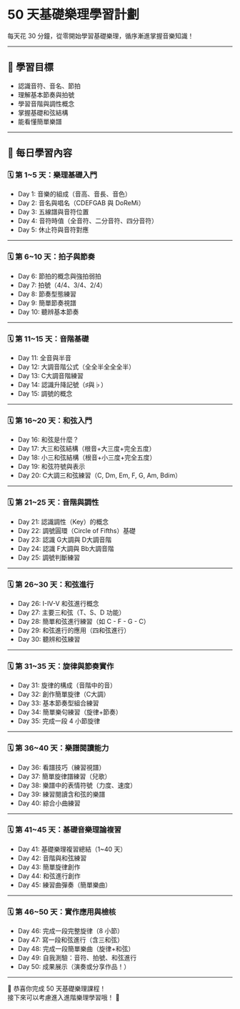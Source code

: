 
# 50 天基礎樂理學習計劃

每天花 30 分鐘，從零開始學習基礎樂理，循序漸進掌握音樂知識！

---

## 🎯 學習目標
- 認識音符、音名、節拍
- 理解基本節奏與拍號
- 學習音階與調性概念
- 掌握基礎和弦結構
- 能看懂簡單樂譜

---

## 📅 每日學習內容

### 🗓️ 第 1~5 天：樂理基礎入門
- Day 1: 音樂的組成（音高、音長、音色）
- Day 2: 音名與唱名（CDEFGAB 與 DoReMi）
- Day 3: 五線譜與音符位置
- Day 4: 音符時值（全音符、二分音符、四分音符）
- Day 5: 休止符與音符對應

---

### 🗓️ 第 6~10 天：拍子與節奏
- Day 6: 節拍的概念與強拍弱拍
- Day 7: 拍號（4/4、3/4、2/4）
- Day 8: 節奏型態練習
- Day 9: 簡單節奏視譜
- Day 10: 聽辨基本節奏

---

### 🗓️ 第 11~15 天：音階基礎
- Day 11: 全音與半音
- Day 12: 大調音階公式（全全半全全全半）
- Day 13: C大調音階練習
- Day 14: 認識升降記號（♯與♭）
- Day 15: 調號的概念

---

### 🗓️ 第 16~20 天：和弦入門
- Day 16: 和弦是什麼？
- Day 17: 大三和弦結構（根音+大三度+完全五度）
- Day 18: 小三和弦結構（根音+小三度+完全五度）
- Day 19: 和弦符號與表示
- Day 20: C大調三和弦練習（C, Dm, Em, F, G, Am, Bdim）

---

### 🗓️ 第 21~25 天：音階與調性
- Day 21: 認識調性（Key）的概念
- Day 22: 調號圓環（Circle of Fifths）基礎
- Day 23: 認識 G大調與 D大調音階
- Day 24: 認識 F大調與 Bb大調音階
- Day 25: 調號判斷練習

---

### 🗓️ 第 26~30 天：和弦進行
- Day 26: I-IV-V 和弦進行概念
- Day 27: 主要三和弦（T、S、D 功能）
- Day 28: 簡單和弦進行練習（如 C - F - G - C）
- Day 29: 和弦進行的應用（四和弦進行）
- Day 30: 聽辨和弦練習

---

### 🗓️ 第 31~35 天：旋律與節奏實作
- Day 31: 旋律的構成（音階中的音）
- Day 32: 創作簡單旋律（C大調）
- Day 33: 基本節奏型組合練習
- Day 34: 簡單樂句練習（旋律+節奏）
- Day 35: 完成一段 4 小節旋律

---

### 🗓️ 第 36~40 天：樂譜閱讀能力
- Day 36: 看譜技巧（練習視譜）
- Day 37: 簡單旋律譜練習（兒歌）
- Day 38: 樂譜中的表情符號（力度、速度）
- Day 39: 練習閱讀含和弦的樂譜
- Day 40: 綜合小曲練習

---

### 🗓️ 第 41~45 天：基礎音樂理論複習
- Day 41: 基礎樂理複習總結（1~40 天）
- Day 42: 音階與和弦練習
- Day 43: 簡單旋律創作
- Day 44: 和弦進行創作
- Day 45: 練習曲彈奏（簡單樂曲）

---

### 🗓️ 第 46~50 天：實作應用與檢核
- Day 46: 完成一段完整旋律（8 小節）
- Day 47: 寫一段和弦進行（含三和弦）
- Day 48: 完成一段簡單樂曲（旋律+和弦）
- Day 49: 自我測驗：音符、拍號、和弦進行
- Day 50: 成果展示（演奏或分享作品！）

---

🎉 恭喜你完成 50 天基礎樂理課程！  
接下來可以考慮進入進階樂理學習哦！ 🎵
